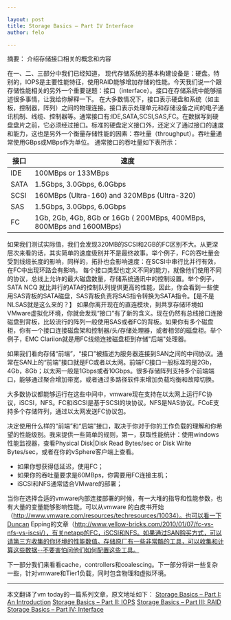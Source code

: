 ```yaml
---

layout: post
title: Storage Basics – Part IV Interface
author: felo

---
```



摘要：
介绍存储接口相关的概念和内容








在一、二、三部分中我们已经知道， 现代存储系统的基本构建设备是：硬盘。特别的，IOPS是主要性能特征，使用RAID能够增加存储的性能。今天我们说一个跟存储性能相关的另外一个重要谜题：接口（interface）。接口在存储系统中能够描述很多事情，让我给你解释一下。
在大多数情况下，接口表示硬盘和系统（如主板，控制器，阵列）之间的物理连接。接口表示处理单元和存储设备之间的电子通讯机制、线缆、控制器等。通常接口有:IDE,SATA,SCSI,SAS,FC。在数据写到硬盘盘片之前，它必须经过接口。标准的硬盘定义接口外，还定义了通过接口的速度和能力，这也是另外一个衡量存储性能的因素：吞吐量（throughput）。吞吐量通常使用GBps或MBps作为单位。
通常接口的吞吐量如下表所示：


接口   |     速度
--|--
IDE    |    100MBps or 133MBps
SATA   |    1.5Gbps, 3.0Gbps, 6.0Gbps
SCSI    |   160MBps (Ultra-160) and 320MBps (Ultra-320)
SAS      |  1.5Gbps, 3.0Gbps, 6.0Gbps
FC       |  1Gb, 2Gb, 4Gb, 8Gb or 16Gb ( 200MBps, 400MBps, 800MBps and 1600MBps)


如果我们测试实际值，我们会发现320MB的SCSI和2GB的FC区别不大。从更深层次来看的话，其实简单的速度级别并不是最终故事。举个例子，FC的吞吐量会受到线缆长度的影响，同样的，拓扑也会影响速度：在SCSI中串行比并行有效，在FC中出现环路会有影响。
每个接口类型也定义不同的能力，就像他们使用不同的协议，总线上允许的最大磁盘数量，存储系统通讯中的控制设置。举个例子，SATA NCQ 就比并行的ATA的控制队列提供更高的性能，因此，你会看到一些使用SAS背板的SATA磁盘，SAS背板负责将SAS指令转换为SATA指令。【是不是NLSAS就是这么来的？】
如果你离开现在的直连模块，到共享存储环境如VMware虚拟化环境，你就会发现“接口”有了新的含义。现在仍然有总线接口连接磁盘到背板，比较流行的阵列一般使用SAS或者FC的背板。如果你有多个磁盘柜，你有一个接口连接磁盘架和控制器/头/存储处理器，或者相邻的磁盘柜。举个例子，EMC Clariion就是用FC线缆连接磁盘柜到存储"后端"处理器。

如果我们看向存储“前端”，“接口”被描述为服务器连接到SAN之间的中间协议。通常在SAN上的“前端”接口就是FC或者以太网。前端FC接口一般标准的是2Gb，4Gb，8Gb；以太网一般是1Gbps或者10Gbps。很多存储阵列支持多个前端端口，能够通过聚合增加带宽，或者通过多路径软件来增加负载均衡和故障切换。

大多数协议都能够运行在这些中间中，vmware现在支持在以太网上运行FC协议，iSCSI，NFS。FC和iSCSI是基于SCSI的块协议。NFS是NAS协议。FCoE支持多个存储阵列，通过以太网发送FC协议包。

决定使用什么样的“前端”和“后端”接口，取决于你对于你的工作负载的理解和你希望的性能级别。我来提供一些简单的规则，第一，获取性能统计：使用windows性能监视器，查看Physical Disk|Disk Read Bytes/sec or Disk Write Bytes/sec，或者在你的vSphere客户端上查看。
- 如果你想获得低延迟，使用FC；
- 如果你的吞吐量要求是60MBps，你需要用FC连接主机；
- iSCSI和NFS通常适合VMware的部署；

当你在选择合适的vmware内部连接部署的时候，有一大堆的指导和性能参数，也有大量的变量能够影响性能。可以从vmware 的白皮书开始（http://www.vmware.com/resources/techresources/10034）。也可以看一下Duncan Epping的文章（http://www.yellow-bricks.com/2010/01/07/fc-vs-nfs-vs-iscsi/），有关netapp的FC，iSCSI和NFS。如果通过SAN购买方式，可以请第三方收集的你环境的性能数值。存储原厂有一些非常酷的工具，可以收集和计算这些数据--不要害怕问他们如何配置这些工具。

下一部分我们来看看cache，controllers和coalescing。下一部分将讲一些复杂一些，针对vmware和Tier1负载，同时包含物理和虚拟环境。


---
本文翻译了vm today的一篇系列文章，原文地址如下：
[Storage Basics – Part I: An Introduction](http://vmtoday.com/2009/12/storage-basics-part-i-intro/)
[Storage Basics – Part II: IOPS](http://vmtoday.com/2009/12/storage-basics-part-ii-iops/#comments)
[Storage Basics – Part III: RAID](http://vmtoday.com/2010/01/storage-basics-part-iii-raid/)
[Storage Basics – Part IV: Interface](http://vmtoday.com/2010/01/storage-basics-part-iv-interface/)
